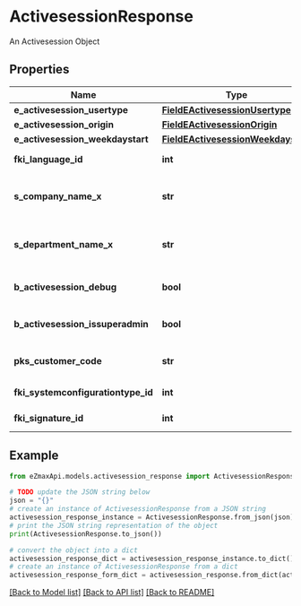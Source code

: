 # ActivesessionResponse

An Activesession Object

## Properties

Name | Type | Description | Notes
------------ | ------------- | ------------- | -------------
**e_activesession_usertype** | [**FieldEActivesessionUsertype**](FieldEActivesessionUsertype.md) |  | 
**e_activesession_origin** | [**FieldEActivesessionOrigin**](FieldEActivesessionOrigin.md) |  | 
**e_activesession_weekdaystart** | [**FieldEActivesessionWeekdaystart**](FieldEActivesessionWeekdaystart.md) |  | 
**fki_language_id** | **int** | The unique ID of the Language.  Valid values:  |Value|Description| |-|-| |1|French| |2|English| | 
**s_company_name_x** | **str** | The Name of the Company in the language of the requester | 
**s_department_name_x** | **str** | The Name of the Department in the language of the requester | 
**b_activesession_debug** | **bool** | Whether the active session is in debug or not | 
**b_activesession_issuperadmin** | **bool** | Whether the active session is superadmin or not | 
**pks_customer_code** | **str** | The customer code assigned to your account | 
**fki_systemconfigurationtype_id** | **int** | The unique ID of the Systemconfigurationtype | 
**fki_signature_id** | **int** | The unique ID of the Signature | [optional] 

## Example

```python
from eZmaxApi.models.activesession_response import ActivesessionResponse

# TODO update the JSON string below
json = "{}"
# create an instance of ActivesessionResponse from a JSON string
activesession_response_instance = ActivesessionResponse.from_json(json)
# print the JSON string representation of the object
print(ActivesessionResponse.to_json())

# convert the object into a dict
activesession_response_dict = activesession_response_instance.to_dict()
# create an instance of ActivesessionResponse from a dict
activesession_response_form_dict = activesession_response.from_dict(activesession_response_dict)
```
[[Back to Model list]](../README.md#documentation-for-models) [[Back to API list]](../README.md#documentation-for-api-endpoints) [[Back to README]](../README.md)


